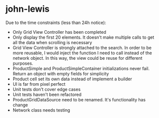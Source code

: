 # john-lewis

Due to the time constraints (less than 24h notice):
- Only Grid View Controller has been completed
- Only display the first 20 elements. It doesn't make multiple calls to get all the data when scrolling is necessary
- Grid View Controller is strongly attached to the search. In order to be more reusable, I would inject the function I need to call instead of the network object. In this way, the view could be reuse for different purposes.
- ProductSimple and ProductSimpleContainer initializations never fail. Return an object with empty fields for simplicity
- Product cell set its own data instead of implement a builder
- UI is far from pixel perfect
- Unit tests don't cover edge cases
- Unit tests haven't been refactored
- ProductGridDataSource need to be renamed. It's functionality has change
- Network class needs testing
